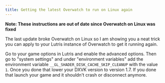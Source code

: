 ```yaml
---
title: Getting the latest Overwatch to run on Linux again
---
```


**Note: These instructions are out of date since Overwatch on Linux was fixed**

The last update broke Overwatch on Linux so I am showing you a neat trick you can apply to your Lutris instance of Overwatch to get it running again.

Go to your game options in Lutris and enable the advanced options. Then go to "system settings" and under "environment variables" add the environment variable `__GL_SHADER_DISK_CACHE_SKIP_CLEANUP` with the value `1`. Once you done that lower your DXVK version to version 1.7. If you done that launch your game and it shouldn't crash or disconnect anymore.
